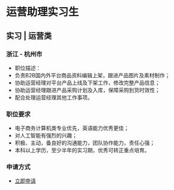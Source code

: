 
# 运营助理实习生
## 实习  |  运营类
### 浙江 - 杭州市

- 职位描述：
- 负责B2B国内外平台商品资料编辑上架，跟进产品图片及素材制作；
- 协助运营经理对平台产品上线及下架工作，修改完整产品信息；
- 协助运营经理跟进产品采购计划及入库，保障采购到货时效性；
- 配合处理运营经理其他工作事项。
### 职位要求
- 电子商务计算机类专业优先，英语能力优秀更佳；
- 对人工智能有强烈的兴趣；
- 积极、主动，备良好的沟通能力，团队协作能力，责任心强；
- 本科以上学历，至少半年的实习期，优秀可转正重点培育。
### 申请方式
- <a href="mailto:hr@tuya.com?subject=求职简历-运营助理实习生-来自GitHub">立即申请</a>